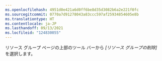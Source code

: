 ```yaml
---
ms.openlocfilehash: 4951d0e421a6d0ff6be8d35d3082b6a2e221f0fc
ms.sourcegitcommit: 0770a7d91278043a83ccc597af25934854605e8b
ms.translationtype: HT
ms.contentlocale: ja-JP
ms.lasthandoff: 09/13/2021
ms.locfileid: "124830055"
---
```

リソース グループ ページの上部のツール バーから *[リソース グループの削除]* を選択します。
